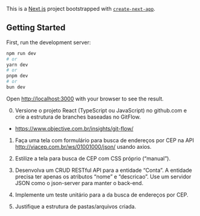 This is a [Next.js](https://nextjs.org/) project bootstrapped with [`create-next-app`](https://github.com/vercel/next.js/tree/canary/packages/create-next-app).

## Getting Started

First, run the development server:

```bash
npm run dev
# or
yarn dev
# or
pnpm dev
# or
bun dev
```

Open [http://localhost:3000](http://localhost:3000) with your browser to see the result.

0. Versione o projeto React (TypeScript ou JavaScript) no github.com e crie a estrutura de branches baseadas no GitFlow.
- https://www.objective.com.br/insights/git-flow/


1. Faça uma tela com formulário para busca de endereços por CEP na API http://viacep.com.br/ws/01001000/json/ usando axios.
2. Estilize a tela para busca de CEP com CSS próprio (“manual”). 

3. Desenvolva um CRUD RESTful API para a entidade “Conta”.  A entidade precisa ter apenas os atributos “nome” e “descricao”. Use um servidor JSON como o json-server para manter o back-end.

4. Implemente um teste unitário para a da busca de endereços por CEP. 

5. Justifique a estrutura de pastas/arquivos criada.